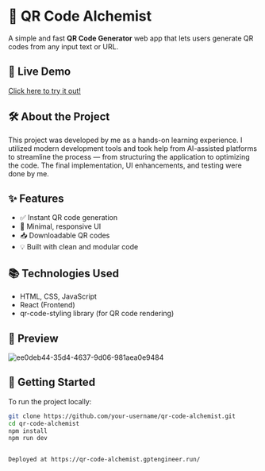 # 📱 QR Code Alchemist

A simple and fast **QR Code Generator** web app that lets users generate QR codes from any input text or URL.

## 🔗 Live Demo
[Click here to try it out!](https://qr-code-alchemist.gptengineer.run/)

## 🛠️ About the Project

This project was developed by me as a hands-on learning experience. I utilized modern development tools and took help from AI-assisted platforms to streamline the process — from structuring the application to optimizing the code. The final implementation, UI enhancements, and testing were done by me.

## ✨ Features

- ✅ Instant QR code generation
- 🎨 Minimal, responsive UI
- 📥 Downloadable QR codes
- 💡 Built with clean and modular code

## 📚 Technologies Used

- HTML, CSS, JavaScript
- React (Frontend)
- qr-code-styling library (for QR code rendering)

## 📸 Preview

![ee0deb44-35d4-4637-9d06-981aea0e9484](https://github.com/user-attachments/assets/9c758ea7-a72c-42d9-b195-749748eac6ed)


## 🚀 Getting Started

To run the project locally:

```bash
git clone https://github.com/your-username/qr-code-alchemist.git
cd qr-code-alchemist
npm install
npm run dev


Deployed at https://qr-code-alchemist.gptengineer.run/
